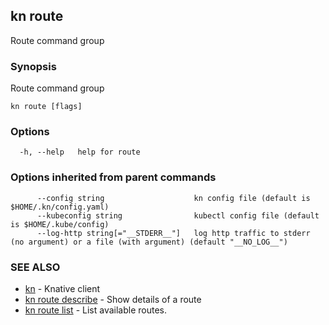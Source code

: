 ## kn route

Route command group

### Synopsis

Route command group

```
kn route [flags]
```

### Options

```
  -h, --help   help for route
```

### Options inherited from parent commands

```
      --config string                    kn config file (default is $HOME/.kn/config.yaml)
      --kubeconfig string                kubectl config file (default is $HOME/.kube/config)
      --log-http string[="__STDERR__"]   log http traffic to stderr (no argument) or a file (with argument) (default "__NO_LOG__")
```

### SEE ALSO

* [kn](kn.md)	 - Knative client
* [kn route describe](kn_route_describe.md)	 - Show details of a route
* [kn route list](kn_route_list.md)	 - List available routes.

